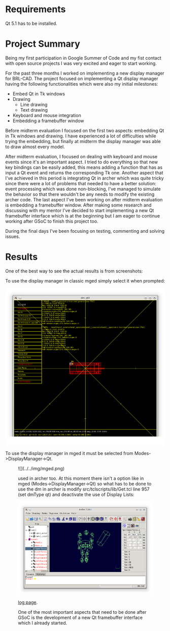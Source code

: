 # Requirements

Qt 5.1 has to be installed.

# Project Summary

Being my first participation in Google Summer of Code and my fist
contact with open source projects I was very excited and eager to start
working.

For the past three months I worked on implementing a new display manager
for BRL-CAD. The project focused on implementing a Qt display manager
having the following functionalities which were also my initial
milestones:

-   Embed Qt in Tk windows
-   Drawing
    -   Line drawing
    -   Text drawing
-   Keyboard and mouse integration
-   Embedding a framebuffer window

Before midterm evaluation I focused on the first two aspects: embedding
Qt in Tk windows and drawing. I have experienced a lot of difficulties
while trying the embedding, but finally at midterm the display manager
was able to draw almost every model.

After midterm evaluation, I focused on dealing with keyboard and mouse
events since it's an important aspect. I tried to do everything so that
new key bindings can be easily added, this means adding a function that
has as input a Qt event and returns the corresponding Tk one. Another
aspect that I've achieved in this period is integrating Qt in archer
which was quite tricky since there were a lot of problems that needed to
have a better solution: event processing which was done non-blocking,
I've managed to simulate the behavior so that there wouldn't be any
needs to modify the existing archer code. The last aspect I've been
working on after midterm evaluation is embedding a framebuffer window.
After making some research and discussing with my mentor I've decided to
start implementing a new Qt framebuffer interface which is at the
beginning but I am eager to continue working after GSoC to finish this
project too.

During the final days I've been focusing on testing, commenting and
solving issues.

# Results

One of the best way to see the actual results is from screenshots:

To use the display manager in classic mged simply select it when
prompted:

![](../../img/mged-c.png)

To use the display manager in mged it must be selected from
Modes-&gt;DisplayManager-&gt;Qt.

<figure>
![](../../img/mged.png)

used in archer too. At this moment there isn't a option like in mged
(Modes-&gt;DisplayManager-&gt;Qt) so what has to be done to use the dm
in archer is modify src/tclscripts/lib/Get.tcl line 957 (set dmType qt)
and deactivate the use of Display Lists:

![](../../img/archer.png)

[log page](Logs.md).


One of the most important aspects that need to be done after GSoC is the
development of a new Qt framebuffer interface which I already started.
